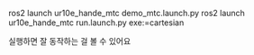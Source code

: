 ros2 launch ur10e_hande_mtc demo_mtc.launch.py 
ros2 launch ur10e_hande_mtc run.launch.py exe:=cartesian

실행하면 잘 동작하는 걸 볼 수 있어요